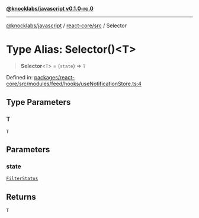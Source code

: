 [**@knocklabs/javascript v0.1.0-rc.0**](../../../README.md)

***

[@knocklabs/javascript](../../../modules.md) / [react-core/src](../README.md) / Selector

# Type Alias: Selector()\<T\>

> **Selector**\<`T`\> = (`state`) => `T`

Defined in: [packages/react-core/src/modules/feed/hooks/useNotificationStore.ts:4](https://github.com/knocklabs/javascript/blob/main/packages/react-core/src/modules/feed/hooks/useNotificationStore.ts#L4)

## Type Parameters

### T

`T`

## Parameters

### state

[`FilterStatus`](../../../react/src/variables/FilterStatus.md)

## Returns

`T`
